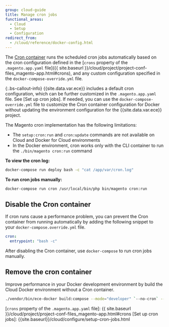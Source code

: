 ```yaml
---
group: cloud-guide
title: Manage cron jobs
functional_areas:
  - Cloud
  - Setup
  - Configuration
redirect_from:
  - /cloud/reference/docker-config.html
---
```


The [Cron container] runs the scheduled cron jobs automatically based on the cron configuration defined in the [`crons` property of the `.magento.app.yaml` file]({{ site.baseurl }}/cloud/project/project-conf-files_magento-app.html#crons), and any custom configuration specified in the `docker-compose-override.yml` file.

{:.bs-callout-info}
{{site.data.var.ece}} includes a default cron configuration, which can be further customized in the `.magento.app.yaml` file. See [Set up cron jobs]. If needed, you can use the  `docker-compose-override.yml` file to customize the Cron container configuration for Docker without updating the environment configuration for the {{site.data.var.ece}} project.

The Magento cron implementation has the following limitations:

-  The `setup:cron:run` and `cron:update` commands are not available on Cloud and Docker for Cloud environments
-  In the Docker environment, cron works only with the CLI container to run the `./bin/magento cron:run` command

**To view the cron log:**

```bash
docker-compose run deploy bash -c "cat /app/var/cron.log"
```

**To run cron jobs manually:**

```bash
docker-compose run cron /usr/local/bin/php bin/magento cron:run
```

## Disable the Cron container

If cron runs cause a performance problem, you can prevent the Cron container from running automatically by adding the following snippet to your `docker-compose.override.yml` file.

```yaml
cron:
  entrypoint: "bash -c"
```

After disabling the Cron container, use `docker-compose` to run cron jobs manually.

## Remove the cron container

Improve performance in your Docker development environment by build the Cloud Docker environment without a Cron container.

```bash
./vendor/bin/ece-docker build:compose --mode="developer" `--no-cron` --sync-engine="mutagen"
```

[Cron container]: {{site.baseurl}}/cloud/docker/docker-containers-cli.html
[`crons` property of the `.magento.app.yaml` file]: {{ site.baseurl }}/cloud/project/project-conf-files_magento-app.html#crons
[Set up cron jobs]: {{site.baseurl}}/cloud/configure/setup-cron-jobs.html